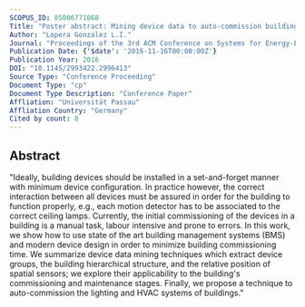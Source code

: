 ```yaml
---
SCOPUS_ID: 85006771068
Title: "Poster abstract: Mining device data to auto-commission buildings"
Author: "Lopera Gonzalez L.I."
Journal: "Proceedings of the 3rd ACM Conference on Systems for Energy-Efficient Built Environments, BuildSys 2016"
Publication Date: {'$date': '2016-11-16T00:00:00Z'}
Publication Year: 2016
DOI: "10.1145/2993422.2996413"
Source Type: "Conference Proceeding"
Document Type: "cp"
Document Type Description: "Conference Paper"
Affliation: "Universität Passau"
Affliation Country: "Germany"
Cited by count: 0
---
```


## Abstract
"Ideally, building devices should be installed in a set-and-forget manner with minimum device configuration. In practice however, the correct interaction between all devices must be assured in order for the building to function properly, e.g., each motion detector has to be associated to the correct ceiling lamps. Currently, the initial commissioning of the devices in a building is a manual task, labour intensive and prone to errors. In this work, we show how to use state of the art building management systems (BMS) and modern device design in order to minimize building commissioning time. We summarize device data mining techniques which extract device groups, the building hierarchical structure, and the relative position of spatial sensors; we explore their applicability to the building's commissioning and maintenance stages. Finally, we propose a technique to auto-commission the lighting and HVAC systems of buildings."
